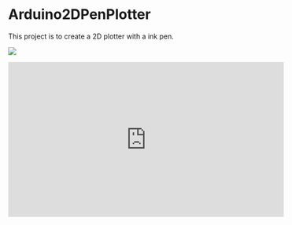 # Arduino2DPenPlotter
This project is to create a 2D plotter with a ink pen.

![]('docs/imgs/Blackstripes_MkII.gif')

<iframe width="560" height="315" src="https://www.youtube.com/embed/Wb5XR8IF5E0" frameborder="0" allow="accelerometer; autoplay; encrypted-media; gyroscope; picture-in-picture" allowfullscreen></iframe>


